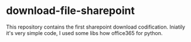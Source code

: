 # download-file-sharepoint
This repository contains the first sharepoint download codification. Iniatily it's very simple code, I used some libs how office365 for python.
